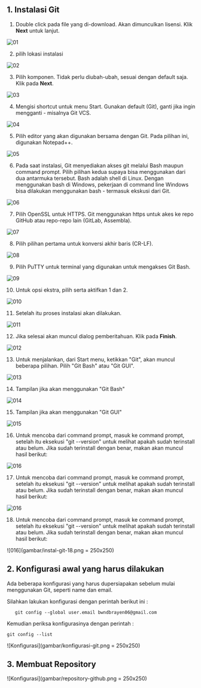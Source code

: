 ## 1. Instalasi Git

1. Double click pada file yang di-download. Akan dimunculkan lisensi. Klik **Next** untuk lanjut.

![01](gambar/instal-git-1.png)

2. pilih lokasi instalasi

![02](gambar/instal-git-2.png)

3. Pilih komponen. Tidak perlu diubah-ubah, sesuai dengan default saja. Klik pada **Next**.

![03](gambar/instal-git-3.png)

4. Mengisi shortcut untuk menu Start. Gunakan default (Git), ganti jika ingin mengganti - misalnya Git VCS.

![04](gambar/instal-git-4.png)

5. Pilih editor yang akan digunakan bersama dengan Git. Pada pilihan ini, digunakan Notepad++.

![05](gambar/instal-git-5.png)

6. Pada saat instalasi, Git menyediakan akses git melalui Bash maupun command prompt. Pilih pilihan kedua supaya bisa menggunakan dari dua antarmuka tersebut. Bash adalah shell di Linux. Dengan menggunakan bash di Windows, pekerjaan di command line Windows bisa dilakukan menggunakan bash - termasuk ekskusi dari Git.

![06](gambar/instal-git-6.png)

7. Pilih OpenSSL untuk HTTPS. Git menggunakan https untuk akes ke repo GitHub atau repo-repo lain (GitLab, Assembla).

![07](gambar/instal-git-7.png)

8. Pilih pilihan pertama untuk konversi akhir baris (CR-LF).

![08](gambar/instal-git-8.png)

9. Pilih PuTTY untuk terminal yang digunakan untuk mengakses Git Bash.

![09](gambar/instal-git-9.png)

10. Untuk opsi ekstra, pilih serta aktifkan 1 dan 2.

![010](gambar/instal-git-10.png)

11. Setelah itu proses instalasi akan dilakukan.

![011](gambar/instal-git-11.png)

12. Jika selesai akan muncul dialog pemberitahuan. Klik pada **Finish**.

![012](gambar/instal-git-12.png)

13. Untuk menjalankan, dari Start menu, ketikkan "Git", akan muncul beberapa pilihan. Pilih "Git Bash" atau "Git GUI".
 
![013](gambar/instal-git-13.png)

14. Tampilan jika akan menggunakan "Git Bash"

![014](gambar/instal-git-14.png)

15. Tampilan jika akan menggunakan "Git GUI"

![015](gambar/instal-git-15.png)

16. Untuk mencoba dari command prompt, masuk ke command prompt, setelah itu eksekusi "git --version" untuk melihat apakah sudah terinstall atau belum. Jika sudah terinstall dengan benar, makan akan muncul hasil berikut:

![016](gambar/instal-git-16.png)
 
17. Untuk mencoba dari command prompt, masuk ke command prompt, setelah itu eksekusi "git --version" untuk melihat apakah sudah terinstall atau belum. Jika sudah terinstall dengan benar, makan akan muncul hasil berikut:

![016](gambar/instal-git-17.png)

18. Untuk mencoba dari command prompt, masuk ke command prompt, setelah itu eksekusi "git --version" untuk melihat apakah sudah terinstall atau belum. Jika sudah terinstall dengan benar, makan akan muncul hasil berikut:

![016](gambar/instal-git-18.png  = 250x250)



## 2. Konfigurasi awal yang harus dilakukan

Ada beberapa konfigurasi yang harus dupersiapakan sebelum mulai menggunakan Git, seperti name dan email.

Silahkan lakukan konfigurasi dengan perintah berikut ini :

```git config --global user.name "brayenbwnd06"
   git config --global user.email bwndbrayen06@gmail.com
```


Kemudian periksa konfigurasinya dengan perintah :

```git config --list```

![Konfigurasi](gambar/konfigurasi-git.png  = 250x250)


## 3. Membuat Repository

![Konfigurasi](gambar/repository-github.png  = 250x250)

